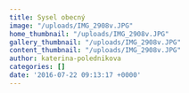 ```yaml
---
title: Sysel obecný
image: "/uploads/IMG_2908v.JPG"
home_thumbnail: "/uploads/IMG_2908v.JPG"
gallery_thumbnail: "/uploads/IMG_2908v.JPG"
content_thumbnail: "/uploads/IMG_2908v.JPG"
author: katerina-polednikova
categories: []
date: '2016-07-22 09:13:17 +0000'
---
```

